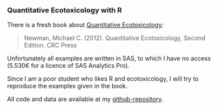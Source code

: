 ### Quantitative Ecotoxicology with R

There is a fresh book about [Quantitative Ecotoxicology](http://www.crcpress.com/product/isbn/9781439835647):
> Newman, Michael C. (2012). Quantitative Ecotoxicology, Second Edition. CRC Press


Unfortunately all examples are written in SAS, to which I have no access (5.530€ for a licence of SAS Analytics Pro).

Since I am a poor student who likes R and ecotoxicology, I will try to reproduce the examples given in the book.


All code and data are available at my [github-repository](https://github.com/EDiLD/r-ed/tree/master/quantitative_ecotoxicology).
